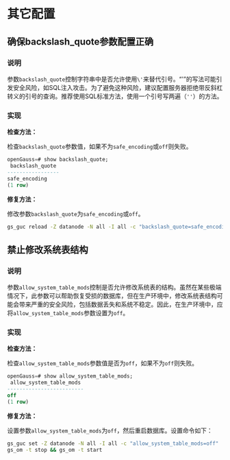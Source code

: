 # 其它配置

## 确保backslash_quote参数配置正确

### 说明

参数`backslash_quote`控制字符串中是否允许使用`\'`来替代引号。“\'”的写法可能引发安全风险，如SQL注入攻击。为了避免这种风险，建议配置服务器拒绝带反斜杠转义的引号的查询。推荐使用SQL标准方法，使用一个引号写两遍（`''`）的方法。

### 实现

**检查方法：**

检查`backslash_quote`参数值，如果不为`safe_encoding`或`off`则失败。

```sql
openGauss=# show backslash_quote;
 backslash_quote
-----------------
safe_encoding
(1 row)
```

**修复方法：**

修改参数`backslash_quote`为`safe_encoding`或`off`。

```bash
gs_guc reload -Z datanode -N all -I all -c "backslash_quote=safe_encoding"
```

## 禁止修改系统表结构

### 说明

参数`allow_system_table_mods`控制是否允许修改系统表的结构。虽然在某些极端情况下，此参数可以帮助恢复受损的数据库，但在生产环境中，修改系统表结构可能会带来严重的安全风险，包括数据丢失和系统不稳定。因此，在生产环境中，应将`allow_system_table_mods`参数设置为`off`。

### 实现

**检查方法：**

检查`allow_system_table_mods`参数值是否为`off`，如果不为`off`则失败。

```sql
openGauss=# show allow_system_table_mods;
 allow_system_table_mods
-------------------------
off
(1 row)
```

**修复方法：**

设置参数`allow_system_table_mods`为`off`，然后重启数据库。设置命令如下：

```bash
gs_guc set -Z datanode -N all -I all -c "allow_system_table_mods=off"
gs_om -t stop && gs_om -t start
```
